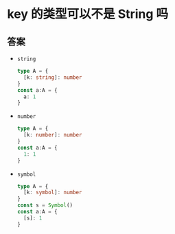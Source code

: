 # key 的类型可以不是 String 吗

## 答案

+ `string`

  ```ts
  type A = {
    [k: string]: number
  }
  const a:A = {
    a: 1
  }
  ```

+ `number`

  ```ts
  type A = {
    [k: number]: number
  }
  const a:A = {
    1: 1
  }
  ```

+ `symbol`

  ```ts
  type A = {
    [k: symbol]: number
  }
  const s = Symbol()
  const a:A = {
    [s]: 1
  }
  ```
